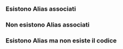 ### **Esistono Alias associati**


### **Non esistono Alias associati**


### **Esistono Alias ma non esiste il codice**

